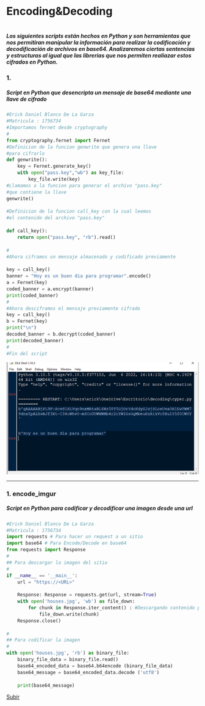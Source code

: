 # Encoding&Decoding

#
__*Los siguientes scripts están hechos en Python y son herramientas que nos permitiran manipular la información para realizar la codificación y decodificación de archivos en base64. Analizaremos ciertas sentencias y estructuras al igual que las librerias que nos permiten realiazar estos cifrados en Python.*__
### 1. 
##### Script en Python que desencripta un mensaje de base64 mediante una llave de cifrado 
```python
#Erick Daniel Blanco De La Garza
#Matricula : 1756734
#Importamos fernet desde cryptography
#
from cryptography.fernet import Fernet
#Definicion de la funcion genwrite que genera una llave
#para cifrarlo
def genwrite():
	key = Fernet.generate_key()
	with open("pass.key","wb") as key_file:
		key_file.write(key)
#Llamamos a la funcion para generar el archivo "pass.key"
#que contiene la llave
genwrite()

#Definicion de la funcion call_key con la cual leemos
#el contenido del archivo "pass.key"

def call_key():
	return open("pass.key", "rb").read()

#
#Ahora ciframos un mensaje almacenado y codificado previamente

key = call_key()
banner = "Hoy es un buen dia para programar".encode()
a = Fernet(key)
coded_banner = a.encrypt(banner)
print(coded_banner)
#
#Ahora desciframos el mensaje previamente cifrado
key = call_key()
b = Fernet(key)
print("\n")
decoded_banner = b.decrypt(coded_banner)
print(decoded_banner)
#
#Fin del script

```
![cyper.py](/FILES/cont/cyper.png "cyper.py")

---

### 1. encode_imgur
##### Script en Python para codificar y decodificar una imagen desde una url
```python
#Erick Daniel Blanco De La Garza
#Matricula : 1756734
import requests # Para hacer un request a un sitio
import base64 # Para Encode/Decode en base64
from requests import Response
#
## Para descargar la imagen del sitio
#
if __name__ == '__main__':
	url = "https://<URL>"

	Response: Response = requests.get(url, stream=True)
	with open('houses.jpg', 'wb') as file_down:
		for chunk in Response.iter_content() : #Descargando contenido poco a poco
			file_down.write(chunk)
	Response.close()

#
## Para codificar la imagen
#
with open('houses.jpg', 'rb') as binary_file:
	binary_file_data = binary_file.read()
	base64_encoded_data = base64.b64encode (binary_file_data)
	base64_message = base64_encoded_data.decode ('utf8')

	print(base64_message)
```

[Subir](#top)